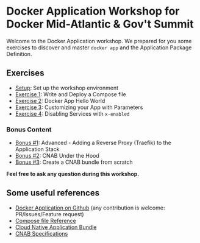 # Docker Application Workshop for Docker Mid-Atlantic & Gov't Summit

Welcome to the Docker Application workshop. We prepared for you some exercises to discover and master `docker app` and the Application Package Definition.

## Exercises

* [Setup](setup/README.md): Set up the workshop environment
* [Exercise 1](exercise1/README.md): Write and Deploy a Compose file
* [Exercise 2](exercise2/README.md): Docker App Hello World
* [Exercise 3](exercise3/README.md): Customizing your App with Parameters
* [Exercise 4](exercise4/README.md): Disabling Services with `x-enabled`

### Bonus Content

* [Bonus #1](bonus1/README.md): Advanced - Adding a Reverse Proxy (Traefik) to the Application Stack
* [Bonus #2](bonus2/README.md): CNAB Under the Hood
* [Bonus #3](bonus3/README.md): Create a CNAB bundle from scratch

**Feel free to ask any question during this workshop.**

## Some useful references
* [Docker Application on Github](https://github.com/docker/app) (any contribution is welcome: PR/Issues/Feature request)
* [Compose file Reference](https://docs.docker.com/compose/compose-file/)
* [Cloud Native Application Bundle](https://cnab.io/)
* [CNAB Specifications](https://github.com/deislabs/cnab-spec)